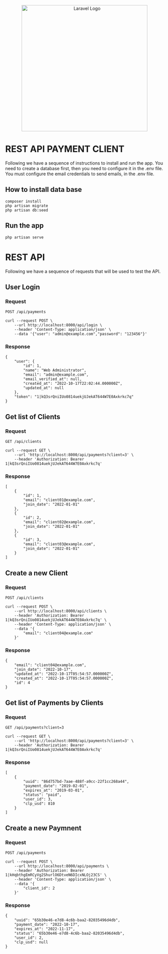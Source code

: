 <p align="center"><a href="https://laravel.com" target="_blank"><img src="https://raw.githubusercontent.com/laravel/art/master/logo-lockup/5%20SVG/2%20CMYK/1%20Full%20Color/laravel-logolockup-cmyk-red.svg" width="400" alt="Laravel Logo"></a></p>

# REST API PAYMENT CLIENT

Following we have a sequence of instructions to install and run the app.
You need to create a database first, then you need to configure it in the .env file.
You must configure the email credentials to send emails, in the .env file.

## How to install data base

    composer install
    php artisan migrate
    php artisan db:seed

## Run the app

    php artisan serve

# REST API

Following we have a sequence of requests that will be used to test the API.

## User Login

### Request

`POST /api/payments`

    curl --request POST \
        --url http://localhost:8000/api/login \
        --header 'Content-Type: application/json' \
        --data '{"user": "admin@example.com","password": "123456"}'

### Response

    {
        "user": {
            "id": 1,
            "name": "Web Administrator",
            "email": "admin@example.com",
            "email_verified_at": null,
            "created_at": "2022-10-17T22:02:44.000000Z",
            "updated_at": null
        },
        "token": "1|kQ3srQniIUo0814uekjUJekAT644W7E0Axkrkc7q"
    }

## Get list of Clients

### Request

`GET /api/clients`

    curl --request GET \
        --url 'http://localhost:8000/api/payments?client=3' \
        --header 'Authorization: Bearer 1|kQ3srQniIUo0814uekjUJekAT644W7E0Axkrkc7q'

### Response

    [
        {
            "id": 1,
            "email": "client01@example.com",
            "join_date": "2022-01-01"
        },
        {
            "id": 2,
            "email": "client02@example.com",
            "join_date": "2022-01-01"
        },
        {
            "id": 3,
            "email": "client03@example.com",
            "join_date": "2022-01-01"
        }
    ]

## Create a new Client

### Request

`POST /api/clients`

    curl --request POST \
        --url http://localhost:8000/api/clients \
        --header 'Authorization: Bearer 1|kQ3srQniIUo0814uekjUJekAT644W7E0Axkrkc7q' \
        --header 'Content-Type: application/json' \
        --data '{
            "email": "client04@example.com"
        }'

### Response

    {
        "email": "client04@example.com",
        "join_date": "2022-10-17",
        "updated_at": "2022-10-17T05:54:57.000000Z",
        "created_at": "2022-10-17T05:54:57.000000Z",
        "id": 4
    }
    
## Get list of Payments by Clients

### Request

`GET /api/payments?client=3`

    curl --request GET \
        --url 'http://localhost:8000/api/payments?client=3' \
        --header 'Authorization: Bearer 1|kQ3srQniIUo0814uekjUJekAT644W7E0Axkrkc7q'

### Response
    [
        {
            "uuid": "86d757bd-7aae-488f-a9cc-22f1cc268a44",
            "payment_date": "2019-02-01",
            "expires_at": "2019-03-01",
            "status": "paid",
            "user_id": 3,
            "clp_usd": 810
        }
    ]

## Create a new Paymnent

### Request

`POST /api/payments`

    curl --request POST \
        --url http://localhost:8000/api/payments \
        --header 'Authorization: Bearer 1|kHqbthgEmRCyVg2ShurlO6DtveN6DIcxNLOj23CS' \
        --header 'Content-Type: application/json' \
        --data '{
            "client_id": 2
        }'

### Response

    {
        "uuid": "65b30e46-e7d8-4c6b-baa2-82035496d4db",
        "payment_date": "2022-10-17",
        "expires_at": "2022-11-17",
        "status": "65b30e46-e7d8-4c6b-baa2-82035496d4db",
        "user_id": 2,
        "clp_usd": null
    }